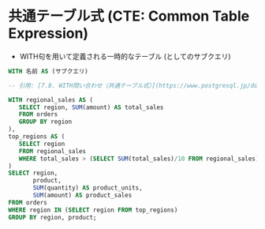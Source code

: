 # 共通テーブル式 (CTE: Common Table Expression)
- WITH句を用いて定義される一時的なテーブル (としてのサブクエリ)

```sql
WITH 名前 AS (サブクエリ)
```

```sql
-- 引用: [7.8. WITH問い合わせ（共通テーブル式）](https://www.postgresql.jp/document/13/html/queries-with.html)

WITH regional_sales AS (
   SELECT region, SUM(amount) AS total_sales
   FROM orders
   GROUP BY region
),
top_regions AS (
   SELECT region
   FROM regional_sales
   WHERE total_sales > (SELECT SUM(total_sales)/10 FROM regional_sales)
)
SELECT region,
       product,
       SUM(quantity) AS product_units,
       SUM(amount) AS product_sales
FROM orders
WHERE region IN (SELECT region FROM top_regions)
GROUP BY region, product;
```
